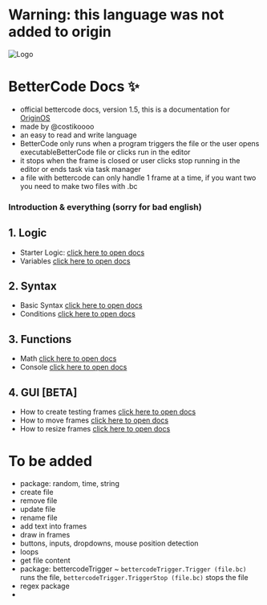 # Warning: this language was not added to origin
![Logo](https://github.com/MiloDev123/AsterOS/blob/main/3rd%20Party/3rdPartyLanguages/BC/logo.png)
# **BetterCode Docs** ✨
- official bettercode docs, version 1.5, this is a documentation for [OriginOS](https://github.com/MiloDev123/AsterOS)
- made by @costikoooo
- an easy to read and write language
- BetterCode only runs when a program triggers the file or the user opens executableBetterCode file or clicks run in the editor
- it stops when the frame is closed or user clicks stop running in the editor or ends task via task manager
- a file with bettercode can only handle 1 frame at a time, if you want two you need to make two files with .bc

### Introduction & everything (sorry for bad english)

## 1. Logic
- Starter Logic:
[click here to open docs](https://github.com/MiloDev123/AsterOS/blob/main/3rd%20Party/3rdPartyLanguages/BC/logic.md)
- Variables
[click here to open docs](https://github.com/MiloDev123/AsterOS/blob/main/3rd%20Party/3rdPartyLanguages/BC/variables.md)

## 2. Syntax
- Basic Syntax
[click here to open docs](https://github.com/MiloDev123/AsterOS/blob/main/3rd%20Party/3rdPartyLanguages/BC/basicsyntax.md)
- Conditions
[click here to open docs](https://github.com/MiloDev123/AsterOS/blob/main/3rd%20Party/3rdPartyLanguages/BC/conditions.md)

## 3. Functions
- Math
[click here to open docs](https://github.com/MiloDev123/AsterOS/blob/main/3rd%20Party/3rdPartyLanguages/BC/math.md)
- Console
[click here to open docs](https://github.com/MiloDev123/AsterOS/blob/main/3rd%20Party/3rdPartyLanguages/BC/console.md)

## 4. GUI [BETA]
- How to create testing frames
[click here to open docs](https://github.com/MiloDev123/AsterOS/blob/main/3rd%20Party/3rdPartyLanguages/BC/gui.md)
- How to move frames
[click here to open docs](https://github.com/MiloDev123/AsterOS/blob/main/3rd%20Party/3rdPartyLanguages/BC/guimove.md)
- How to resize frames
[click here to open docs](https://github.com/MiloDev123/AsterOS/blob/main/3rd%20Party/3rdPartyLanguages/BC/resizegui.md)

# To be added
- package: random, time, string
- create file
- remove file
- update file
- rename file
- add text into frames
- draw in frames
- buttons, inputs, dropdowns, mouse position detection
- loops
- get file content
- package: bettercodeTrigger ~ `bettercodeTrigger.Trigger (file.bc)` runs the file, `bettercodeTrigger.TriggerStop (file.bc)` stops the file
- regex package
- 

